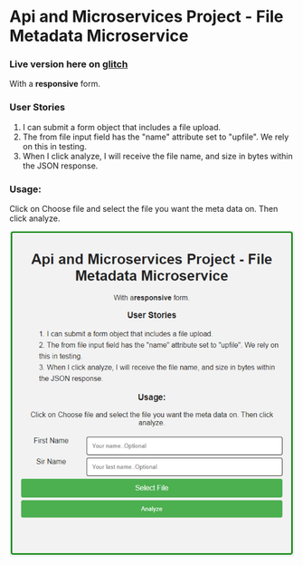 Api and Microservices Project - File Metadata Microservice
==========================================================

### Live version here on [glitch](https://vagabond-mastodon.glitch.me/)

With a **responsive** form.

### User Stories


1.  I can submit a form object that includes a file upload.
2.  The from file input field has the "name" attribute set to "upfile". We rely on this in testing.
3.  When I click analyze, I will receive the file name, and size in bytes within the JSON response.

### Usage:

Click on Choose file and select the file you want the meta data on. Then click analyze.

![alt screenshot of app](https://github.com/balcoder/file-analyzer/raw/master/public/images/screenshot.png)
